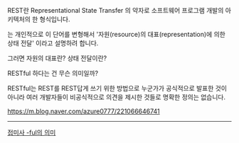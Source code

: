 REST란 Representational State Transfer 의 약자로 소프트웨어 프로그램 개발의 아키텍처의 한 형식입니다.

는 개인적으로 이 단어를 변형해서 '자원(resource)의 대표(representation)에 의한 상태 전달' 이라고 설명하려 합니다.

그러면 자원의 대표란? 상태 전달이란?

RESTful 하다는 건 무슨 의미일까?

 RESTful는 REST를 REST답게 쓰기 위한 방법으로 누군가가 공식적으로 발표한 것이 아니라 여러 개발자들이 비공식적으로 의견을 제시한 것들로 명확한 정의는 없습니다. 

https://m.blog.naver.com/azure0777/221066646741

---

[접미사 -ful의 의미](https://gives.tistory.com/273#:~:text=%E2%80%9C%EA%B0%80%EB%93%9D%ED%95%9C%2C%20%EC%99%84%EC%A0%84%ED%95%9C%2C%20%EC%B6%A9%EB%B6%84%ED%95%9C%2C,%EB%B9%84%EA%B5%90%EC%A0%81%20%EC%89%AC%EC%9A%B4%20%EC%A0%91%EB%AF%B8%EC%82%AC%EB%9D%BC%20%ED%95%98%EA%B2%A0%EB%8B%A4.)
